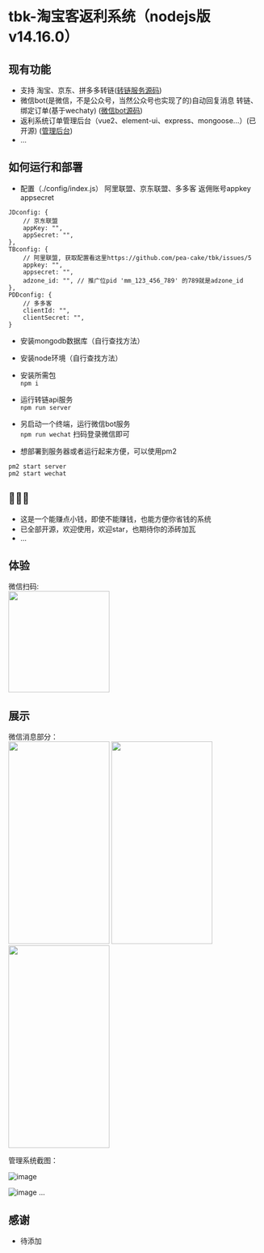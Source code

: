 # tbk-淘宝客返利系统（nodejs版 v14.16.0） 

## 现有功能  
* 支持 淘宝、京东、拼多多转链([转链服务源码](/tbk-api-server/README.md))
* 微信bot(是微信，不是公众号，当然公众号也实现了的)自动回复消息 转链、绑定订单(基于wechaty) ([微信bot源码](/wechat/README.md)) 
* 返利系统订单管理后台（vue2、element-ui、express、mongoose...）(已开源) ([管理后台](https://github.com/pea-cake/tbk-manage.git))
* ...

## 如何运行和部署
* 配置（./config/index.js） 阿里联盟、京东联盟、多多客 返佣账号appkey appsecret
```
JDconfig: {
    // 京东联盟
    appKey: "",
    appSecret: "",
},
TBconfig: {
    // 阿里联盟, 获取配置看这里https://github.com/pea-cake/tbk/issues/5
    appkey: "",
    appsecret: "",
    adzone_id: "", // 推广位pid 'mm_123_456_789' 的789就是adzone_id
},
PDDconfig: {
    // 多多客
    clientId: "",
    clientSecret: "",
}
```
* 安装mongodb数据库（自行查找方法）
* 安装node环境（自行查找方法）
* 安装所需包  
```npm i```
* 运行转链api服务  
```npm run server```
* 另启动一个终端，运行微信bot服务  
```npm run wechat```
扫码登录微信即可

* 想部署到服务器或者运行起来方便，可以使用pm2  
```npm install pm2 -g
pm2 start server
pm2 start wechat
```


## 🧐🧐🧐
* 这是一个能赚点小钱，即使不能赚钱，也能方便你省钱的系统  
* 已全部开源，欢迎使用，欢迎star，也期待你的添砖加瓦
* ... 

## 体验
微信扫码:  
<img src="https://user-images.githubusercontent.com/58544092/187089988-28c60792-83e5-4611-bde9-7ff3cfe93aec.jpg" width="200px" height="200px"/>  

## 展示  
微信消息部分：  
<img src="https://user-images.githubusercontent.com/58544092/185220186-c013651e-0640-4c22-95d6-15bf7f0de059.png" width="200px" height="400px"/> <img src="https://user-images.githubusercontent.com/58544092/185220657-78e275ed-1f36-49b6-a2f5-4dcd0c60f141.png" width="200px" height="400px"/> <img src="https://user-images.githubusercontent.com/58544092/185222647-693ffcb3-431d-4c73-bce9-7006764d65f2.png" width="200px" height="400px"/>  

管理系统截图：  

![image](https://user-images.githubusercontent.com/58544092/197322244-3db634f8-fdce-491c-8339-6ea9bdfdab75.png)

![image](https://user-images.githubusercontent.com/58544092/197322205-74d8f0e6-9798-43c9-af7b-a567a3144fde.png)
...

## 感谢
* 待添加
